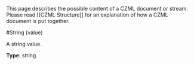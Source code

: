 This page describes the possible content of a CZML document or stream.  Please read [[CZML Structure]] for an explanation of how a CZML document is put together.

#String (value)

A string value.

**Type**: string

